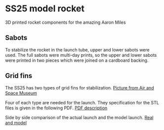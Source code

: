 # SS25 model rocket
3D printed rocket components for the amazing Aaron Miles

## Sabots
To stabilize the rocket in the launch tube, upper and lower sabots were used. The full sabots were multi-day prints, so the upper and lower sabots were printed in two pieces which were joined on a cardboard backing.

## Grid fins
The SS25 has two types of grid fins for stabilization. 
[Picture from Air and Space Museum](SS25_grid_fins_smithsonian.jpg)

Four of each type are needed for the launch. They specification for the STL files is given in the following PDF.
[PDF description](SS25_grid_fins.pdf)

Side by side comparison of the actual launch and the model launch.
[Real and model](SS25_launch_comparison.jpg)
